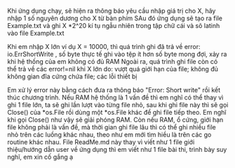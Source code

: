 Khi ứng dụng chạy, sẽ hiện ra thông báo yêu cầu nhập giá trị cho X, hãy nhập 1 số nguyên dương cho X từ bàn phím
SAu đó ứng dụng sẽ tạo ra file Example.txt và ghi X *2^20 kí tụ ngẫu nhiên trong tập chữ cái và sô latinh vào file Example.txt

Khi em nhập X lớn ví dụ X = 10000, thì quá trình ghi đã trả về error: io.ErrShortWrite , số byte thực tế ghi vào tệp ít hơn số byte mong đợi, xảy ra khi hệ thống của em không có đủ RAM
Ngoài ra, quá trình ghi file còn có thể trả về các error!=nil khi X lớn do: vượt quá giới hạn của file; không đủ không gian đĩa cứng chứa file; các lỗi thiết bị

Em xử lý error này bằng cách đưa ra thông báo "Error: Short write" rồi kết thúc chương trình.
Nếu RAM hệ thống là 1 vấn đề thì em nghĩ có thể thay vì ghi 1 file lớn, ta sẽ ghi lần lượt vào từng file nhỏ,
sau khi ghi file này thì sẽ gọi Close() của *os.File rồi dùng một *os.File khác để ghi file tiếp theo. Em nghĩ khi gọi Close() như vậy sẽ giải phóng RAM. Còn nếu RAM, ổ cứng, giới hạn file không phải là vấn đề, mà thời gian ghi file lâu thì có thể ghi nhiều file nhỏ trên các luồng khác nhau, theo như em mới tìm hiều là trên các go routine khác nhau.
File ReadMe.md này thay vì viết như 1 file giới thiệu/hướng dẫn user về ứng dụng thì em viết như 1 file bài thi, trình bày suy nghĩ, em xin cố gắng ạ
